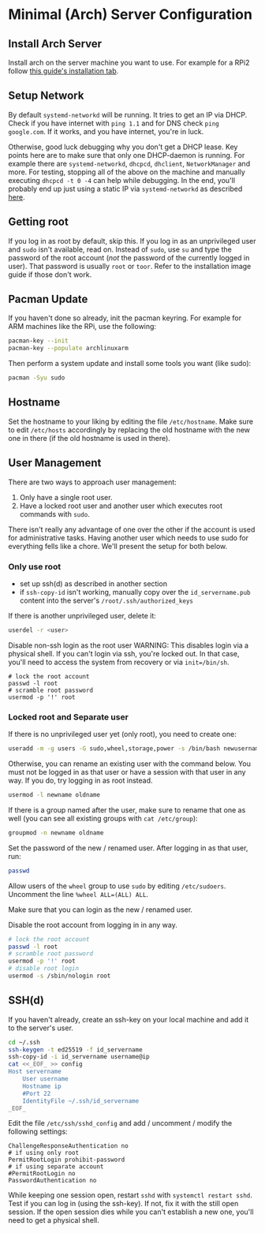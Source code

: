 # Minimal (Arch) Server Configuration

## Install Arch Server
Install arch on the server machine you want to use.
For example for a RPi2 follow [this guide's installation tab](https://archlinuxarm.org/platforms/armv7/broadcom/raspberry-pi-2).

## Setup Network

By default `systemd-networkd` will be running.
It tries to get an IP via DHCP.
Check if you have internet with `ping 1.1` and for DNS check `ping google.com`.
If it works, and you have internet, you're in luck.

Otherwise, good luck debugging why you don't get a DHCP lease.
Key points here are to make sure that only one DHCP-daemon is running.
For example there are `systemd-networkd`, `dhcpcd`, `dhclient`, `NetworkManager` and more.
For testing, stopping all of the above on the machine and manually executing
`dhcpcd -t 0 -4` can help while debugging.
In the end, you'll probably end up just using a static IP via `systemd-networkd`
as described [here](https://wiki.archlinux.org/index.php/Systemd-networkd#Wired_adapter_using_a_static_IP).

## Getting root

If you log in as root by default, skip this.
If you log in as an unprivileged user and `sudo` isn't available, read on.
Instead of `sudo`, use `su` and type the password of the root account
(*not* the password of the currently logged in user).
That password is usually `root` or `toor`.
Refer to the installation image guide if those don't work.

## Pacman Update

If you haven't done so already, init the pacman keyring.
For example for ARM machines like the RPi, use the following:
```sh
pacman-key --init
pacman-key --populate archlinuxarm
```

Then perform a system update and install some tools you want (like sudo):
```sh
pacman -Syu sudo
```

## Hostname

Set the hostname to your liking by editing the file `/etc/hostname`.
Make sure to edit `/etc/hosts` accordingly by replacing the old hostname
with the new one in there (if the old hostname is used in there).

## User Management

There are two ways to approach user management:
1. Only have a single root user.
2. Have a locked root user and another user which executes root commands with `sudo`.

There isn't really any advantage of one over the other if the account is used
for administrative tasks.
Having another user which needs to use sudo for everything fells like a chore.
We'll present the setup for both below.

### Only use root

* set up ssh(d) as described in another section
* if `ssh-copy-id` isn't working, manually copy over the `id_servername.pub`
  content into the server's `/root/.ssh/authorized_keys`

If there is another unprivileged user, delete it:
```sh
userdel -r <user>
```

Disable non-ssh login as the root user
WARNING: This disables login via a physical shell.
If you can't login via ssh, you're locked out.
In that case, you'll need to access the system from recovery or via `init=/bin/sh`.
```
# lock the root account
passwd -l root
# scramble root password
usermod -p '!' root
```

### Locked root and Separate user

If there is no unprivileged user yet (only root), you need to create one:
```sh
useradd -m -g users -G sudo,wheel,storage,power -s /bin/bash newusername
```

Otherwise, you can rename an existing user with the command below.
You must not be logged in as that user or have a session with that user in any way.
If you do, try logging in as root instead.
```sh
usermod -l newname oldname
```
If there is a group named after the user, make sure to rename that one as well
(you can see all existing groups with `cat /etc/group`):
```sh
groupmod -n newname oldname
```

Set the password of the new / renamed user.
After logging in as that user, run:
```sh
passwd
```

Allow users of the `wheel` group to use `sudo` by editing `/etc/sudoers`.
Uncomment the line `%wheel ALL=(ALL) ALL`.

Make sure that you can login as the new / renamed user.

Disable the root account from logging in in any way.
```sh
# lock the root account
passwd -l root
# scramble root password
usermod -p '!' root
# disable root login
usermod -s /sbin/nologin root
```

## SSH(d)

If you haven't already, create an ssh-key on your local machine and add it to
the server's user.
```sh
cd ~/.ssh
ssh-keygen -t ed25519 -f id_servername
ssh-copy-id -i id_servername username@ip
cat <<_EOF_ >> config
Host servername
    User username
    Hostname ip
    #Port 22
    IdentityFile ~/.ssh/id_servername
_EOF_
```

Edit the file `/etc/ssh/sshd_config` and add / uncomment / modify the following settings:
```
ChallengeResponseAuthentication no
# if using only root
PermitRootLogin prohibit-password
# if using separate account
#PermitRootLogin no
PasswordAuthentication no
```

While keeping one session open, restart `sshd` with `systemctl restart sshd`.
Test if you can log in (using the ssh-key).
If not, fix it with the still open session.
If the open session dies while you can't establish a new one, you'll need
to get a physical shell.

